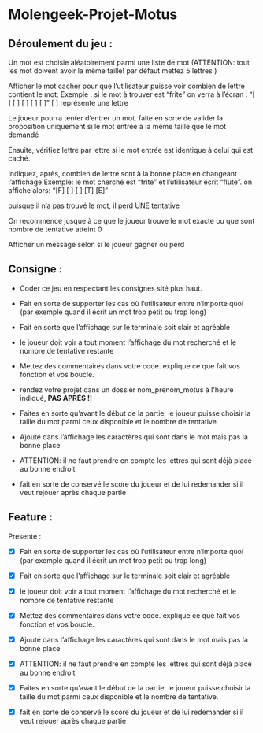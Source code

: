 # Molengeek-Projet-Motus

## Déroulement du jeu :

Un mot est choisie aléatoirement parmi une liste de mot (ATTENTION: tout les mot doivent avoir la même taille! par défaut mettez 5 lettres )

Afficher le mot cacher pour que l’utilisateur puisse voir combien de lettre contient le mot:
Exemple : si le mot à trouver est “frite” on verra à l’écran : “[ ] [ ] [ ] [ ] [ ]”
[ ] représente une lettre

Le joueur pourra tenter d’entrer un mot. faite en sorte de valider la proposition uniquement si le mot entrée à la même taille que le mot demandé

Ensuite, vérifiez lettre par lettre si le mot entrée est identique à celui qui est caché.

Indiquez, après, combien de lettre sont à la bonne place en changeant l’affichage
Exemple: le mot cherché est “frite” et l’utilisateur écrit “flute”. on affiche alors:
“[F] [ ] [ ] [T] [E]”

puisque il n’a pas trouvé le mot, il perd UNE tentative

On recommence jusque à ce que le joueur trouve le mot exacte ou que sont nombre de tentative atteint 0

Afficher un message selon si le joueur gagner ou perd
 

## Consigne :

- Coder ce jeu en respectant les consignes sité plus haut.
- Fait en sorte de supporter les cas où l’utilisateur entre n’importe quoi (par exemple quand il écrit un mot trop petit ou trop long)
- Fait en sorte que l’affichage sur le terminale soit clair et agréable
- le joueur doit voir à tout moment l’affichage du mot recherché et le nombre de tentative restante
- Mettez des commentaires dans votre code. explique ce que fait vos fonction et vos boucle.
- rendez votre projet dans un dossier nom_prenom_motus à l'heure indiqué, **PAS APRÈS !!**

- Faites en sorte qu’avant le début de la partie, le joueur puisse choisir la taille du mot parmi ceux disponible et le nombre de tentative.
- Ajouté dans l’affichage les caractères qui sont dans le mot mais pas la bonne place
- ATTENTION: il ne faut prendre en compte les lettres qui sont déjà placé au bonne endroit
- fait en sorte de conservé le score du joueur et de lui redemander si il veut rejouer après chaque partie

## Feature : 

Presente : 

- [x] Fait en sorte de supporter les cas où l’utilisateur entre n’importe quoi (par exemple quand il écrit un mot trop petit ou trop long)
- [x] Fait en sorte que l’affichage sur le terminale soit clair et agréable
- [x] le joueur doit voir à tout moment l’affichage du mot recherché et le nombre de tentative restante
- [x] Mettez des commentaires dans votre code. explique ce que fait vos fonction et vos boucle.
- [x] Ajouté dans l’affichage les caractères qui sont dans le mot mais pas la bonne place
- [X] ATTENTION: il ne faut prendre en compte les lettres qui sont déjà placé au bonne endroit
- [x] Faites en sorte qu’avant le début de la partie, le joueur puisse choisir la taille du mot parmi ceux disponible et le nombre de tentative.
- [x] fait en sorte de conservé le score du joueur et de lui redemander si il veut rejouer après chaque partie




